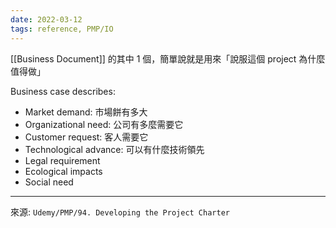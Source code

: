 ```yaml
---
date: 2022-03-12
tags: reference, PMP/IO
---
```


[[Business Document]] 的其中 1 個，簡單說就是用來「說服這個 project 為什麼值得做」

Business case describes:
- Market demand: 市場餅有多大
- Organizational need: 公司有多麼需要它
- Customer request: 客人需要它
- Technological advance: 可以有什麼技術領先
- Legal requirement
- Ecological impacts
- Social need


---
來源:  `Udemy/PMP/94. Developing the Project Charter`